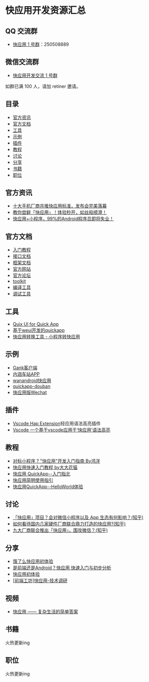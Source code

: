 # 快应用开发资源汇总

## QQ 交流群

* [快应用 1 号群](https://jq.qq.com/?_wv=1027&k=5Azw8lR)：250508889

## 微信交流群

* <a href="http://ockcz5ezf.bkt.clouddn.com/20180323152177748163516.jpg" target="_blank">快应用开发交流 1 号群</a>

如群已满 100 人，请加 retiner 邀请。

## 目录

* [官方资讯](#官方资讯)
* [官方文档](#官方文档)
* [工具](#工具)
* [示例](#示例)
* [插件](#插件)
* [教程](#教程)
* [讨论](#讨论)
* [分享](#分享)
* [书籍](#书籍)
* [职位](#职位)

## 官方资讯

* [十大手机厂商共推快应用标准，发布会完美落幕](http://bbs.quickapp.cn/posts/detail?id=308)
* [教你尝鲜「快应用」！体验秒开，如丝般顺滑！](https://mp.weixin.qq.com/s/7zPwdXRAl7SIoFw4eKhXyA)
* [快应用+小程序，99%的Android程序员即将失业！](http://bbs.quickapp.cn/posts/detail?id=446)

## 官方文档

* [入门教程](https://doc.quickapp.cn/)
* [接口文档](https://doc.quickapp.cn/features/)
* [框架文档](https://doc.quickapp.cn/framework/)
* [官方网站](https://www.quickapp.cn/)
* [官方论坛](http://bbs.quickapp.cn/)
* [toolkit](https://doc.quickapp.cn/tools/toolkit-tools.html)
* [编译工具](https://doc.quickapp.cn/tools/compiling-tools.html)
* [调试工具](https://doc.quickapp.cn/tools/debugging-tools.html)

## 工具

* [Quix UI for Quick App](https://github.com/wuxinzhe/Quix)
* [基于weui开发的quickapp](https://github.com/xiaomak/quickapp-weui)
* [快应用转换工具 - 小程序转快应用](http://quickapp.dcloud.io/#wxconvert)

## 示例

* [Gank客户端](https://github.com/ColorfulCat/quickapp_gank)
* [内涵车站APP](https://github.com/Licoy/quickapp-neihanchezhan)
* [wanandroid快应用](https://github.com/CB-ysx/wanandroid-quickapp)
* [quickapp-douban](https://github.com/hjl19911127/quickapp-douban)
* [快应用版Wechat](https://github.com/yale8848/quickapp-wechat)

## 插件

* [Vscode Hap Extension](https://marketplace.visualstudio.com/items?itemName=yupeng528.hap)轻应用语法高亮插件
* [Vscode 一个基于vscode应用于‘快应用’语法高亮](https://github.com/hatedMe/QuickApp-For-Highlighter)

## 教程

* [对标小程序 ? "快应用"开发入门指南 By鸿洋](https://juejin.im/post/5ab26a1e6fb9a028b547c675)
* [快应用快速入门教程 by大大花猫](https://juejin.im/post/5ab27d8e518825557e78485e)
* [快应用 QuickApp--入门指北](https://zhuanlan.zhihu.com/p/34774751)
* [快应用简明使用指引](https://github.com/williamfzc/QuickAppLearner)
* [快应用QuickApp--HelloWorld体验](https://www.cnblogs.com/simleSmith/p/8618256.html)

## 讨论

* [「快应用」项目？会对微信小程序以及 App 生态有何影响？(知乎)](https://www.zhihu.com/question/268663484/answer/343010272)
* [如何看待国内几家硬件厂商联合鼎力打造的快应用?(知乎)](https://www.zhihu.com/question/268675437/answer/343249351)
* [九大厂商联合推出「快应用」，围攻微信？(知乎)](https://zhuanlan.zhihu.com/p/34796337)

## 分享

* [饿了么快应用初体验](https://juejin.im/post/5ab119ef51882555712c3372)
* [是前端还是Android？快应用 快速入门与初步分析](https://segmentfault.com/a/1190000013915359)
* [快应用初体验](https://juejin.im/post/5ab378235188255574599cc4)
* [[前端工坊]快应用-技术调研](https://mp.weixin.qq.com/s/44SX9k1tbAtqhaxP-OwosQ)

## 视频

* <a href="http://ockcz5ezf.bkt.clouddn.com/20180323152177748163516.jpg" target="_blank">快应用 —— 复杂生活的简单答案</a>

## 书籍

火热更新ing

## 职位

火热更新ing
